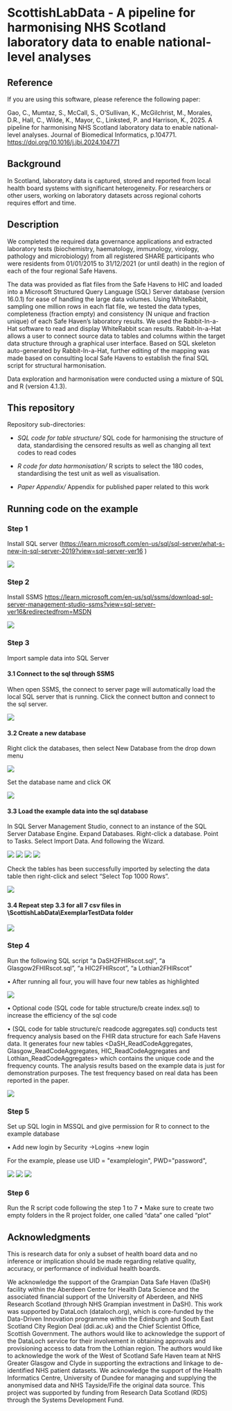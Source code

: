 

# ScottishLabData - A pipeline for harmonising NHS Scotland laboratory data to enable national-level analyses
## Reference
If you are using this software, please reference the following paper:

Gao, C., Mumtaz, S., McCall, S., O’Sullivan, K., McGilchrist, M., Morales, D.R., Hall, C., Wilde, K., Mayor, C., Linksted, P. and Harrison, K., 2025. A pipeline for harmonising NHS Scotland laboratory data to enable national-level analyses. Journal of Biomedical Informatics, p.104771.
https://doi.org/10.1016/j.jbi.2024.104771 

## Background
In Scotland, laboratory data is captured, stored and reported from local health board systems with significant heterogeneity. For researchers or other users, working on laboratory datasets across regional cohorts requires effort and time.

## Description
We completed the required data governance applications and extracted laboratory tests (biochemistry, haematology, immunology, virology, pathology and microbiology) from all registered SHARE participants who were residents from 01/01/2015 to 31/12/2021 (or until death) in the region of each of the four regional Safe Havens.

The data was provided as flat files from the Safe Havens to HIC and loaded into a Microsoft Structured Query Language (SQL) Server database (version 16.0.1) for ease of handling the large data volumes. Using WhiteRabbit, sampling one million rows in each flat file, we tested the data types, completeness (fraction empty) and consistency (N unique and fraction unique) of each Safe Haven’s laboratory results. We used the Rabbit-In-a-Hat software to read and display WhiteRabbit scan results. Rabbit-In-a-Hat allows a user to connect source data to tables and columns within the target data structure through a graphical user interface. Based on SQL skeleton auto-generated by Rabbit-In-a-Hat, further editing of the mapping was made based on consulting local Safe Havens to establish the final SQL script for structural harmonisation.

Data exploration and harmonisation were conducted using a mixture of SQL and R (version 4.1.3). 

## This repository 
Repository sub-directories:

- *SQL code for table structure/* SQL code for harmonising the structure of data, standardising the censored results as well as changing all text codes to read codes  

- *R code for data harmonisation/* R scripts to select the 180 codes, standardising the test unit as well as visualisation.

- *Paper Appendix/* Appendix for published paper related to this work

## Running code on the example
### Step 1 
Install SQL server (https://learn.microsoft.com/en-us/sql/sql-server/what-s-new-in-sql-server-2019?view=sql-server-ver16 ) 

![](https://github.com/HicResearch/ScottishLabData/blob/main/readmefigures/1.png)
### Step 2 
Install SSMS https://learn.microsoft.com/en-us/sql/ssms/download-sql-server-management-studio-ssms?view=sql-server-ver16&redirectedfrom=MSDN

![](https://github.com/HicResearch/ScottishLabData/blob/main/readmefigures/2.png)
### Step 3
Import sample data into SQL Server
#### 3.1 Connect to the sql through SSMS
When open SSMS, the connect to server page will automatically load the local SQL server that is running. Click the connect button and connect to the sql server.

![](https://github.com/HicResearch/ScottishLabData/blob/main/readmefigures/3.png)
#### 3.2 Create a new database
Right click the databases, then select New Database from the drop down menu

![](https://github.com/HicResearch/ScottishLabData/blob/main/readmefigures/4.png)

Set the database name and click OK

![](https://github.com/HicResearch/ScottishLabData/blob/main/readmefigures/5.png)
#### 3.3 Load the example data into the sql database
In SQL Server Management Studio, connect to an instance of the SQL Server Database Engine. Expand Databases. Right-click a database. Point to Tasks. Select Import Data. And following the Wizard.

![](https://github.com/HicResearch/ScottishLabData/blob/main/readmefigures/6.png)
![](https://github.com/HicResearch/ScottishLabData/blob/main/readmefigures/7.png)
![](https://github.com/HicResearch/ScottishLabData/blob/main/readmefigures/8.png)
![](https://github.com/HicResearch/ScottishLabData/blob/main/readmefigures/9.png)

Check the tables has been successfully imported by selecting the data table then right-click and select “Select Top 1000 Rows”.

![](https://github.com/HicResearch/ScottishLabData/blob/main/readmefigures/10.png)
#### 3.4 Repeat step 3.3 for all 7 csv files in \ScottishLabData\ExemplarTestData folder

![](https://github.com/HicResearch/ScottishLabData/blob/main/readmefigures/11.png)
### Step 4 
Run the following SQL script “a DaSH2FHIRscot.sql”, “a Glasgow2FHIRscot.sql”, “a HIC2FHIRscot”, “a Lothian2FHIRscot” 

•	After running all four, you will have four new tables as highlighted 

![](https://github.com/HicResearch/ScottishLabData/blob/main/readmefigures/12.png)

•	Optional code (SQL code for table structure/b create index.sql) to increase the efficiency of the sql code

•	(SQL code for table structure/c readcode aggregates.sql) conducts test frequency analysis based on the FHIR data structure for each Safe Havens data. It generates four new tables <DaSH_ReadCodeAggregates, Glasgow_ReadCodeAggregates, HIC_ReadCodeAggregates and Lothian_ReadCodeAggregates> which contains the unique code and the frequency counts. The analysis results based on the example data is just for demonstration purposes. The test frequency based on real data has been reported in the paper.

![](https://github.com/HicResearch/ScottishLabData/blob/main/readmefigures/13.png)
### Step 5 
Set up SQL login in MSSQL and give permission for R to connect to the example database

•	Add new login by Security ->Logins ->new login

For the example, please use UID = "examplelogin", PWD="password",

![](https://github.com/HicResearch/ScottishLabData/blob/main/readmefigures/14.png)
![](https://github.com/HicResearch/ScottishLabData/blob/main/readmefigures/15.png)
![](https://github.com/HicResearch/ScottishLabData/blob/main/readmefigures/16.png)
### Step 6 
Run the R script code following the step 1 to 7
•	Make sure to create two empty folders in the R project folder, one called “data” one called “plot”

 
## Acknowledgments

This is research data for only a subset of health board data and no inference or implication should be made regarding relative quality, accuracy, or performance of individual health boards.

We acknowledge the support of the Grampian Data Safe Haven (DaSH) facility within the Aberdeen Centre for Health Data Science and the associated financial support of the University of Aberdeen, and NHS Research Scotland (through NHS Grampian investment in DaSH). This work was supported by DataLoch (dataloch.org), which is core-funded by the Data-Driven Innovation programme within the Edinburgh and South East Scotland City Region Deal (ddi.ac.uk) and the Chief Scientist Office, Scottish Government. The authors would like to acknowledge the support of the DataLoch service for their involvement in obtaining approvals and provisioning access to data from the Lothian region. The authors would like to acknowledge the work of the West of Scotland Safe Haven team at NHS Greater Glasgow and Clyde in supporting the extractions and linkage to de-identified NHS patient datasets. We acknowledge the support of the Health Informatics Centre, University of Dundee for managing and supplying the anonymised data and NHS Tayside/Fife the original data source. This project was supported by funding from Research Data Scotland (RDS) through the Systems Development Fund.


